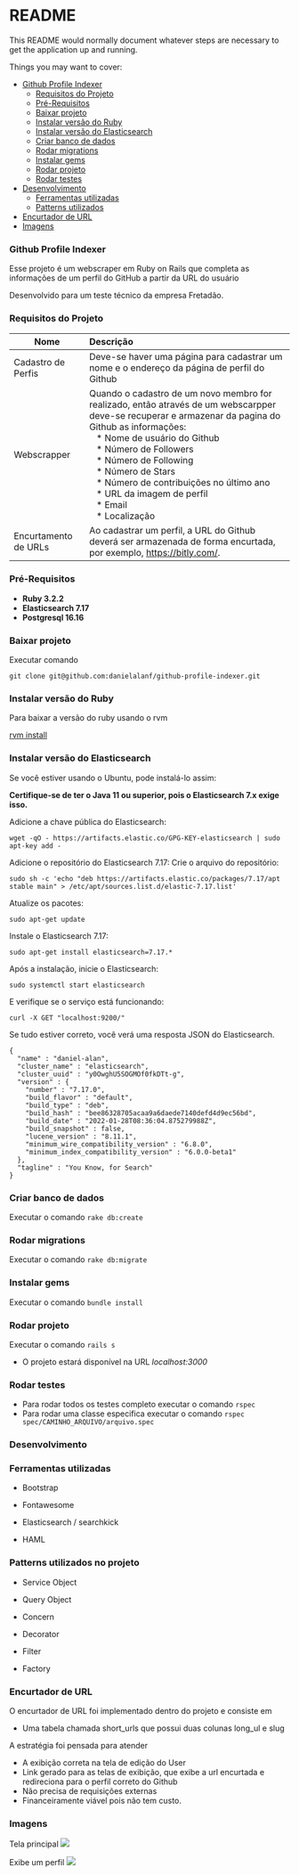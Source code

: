 # README

This README would normally document whatever steps are necessary to get the
application up and running.

Things you may want to cover:

- [Github Profile Indexer](#github-profile-indexer)
  - [Requisitos do Projeto](#requisitos-do-projeto)
  - [Pré-Requisitos](#pré-requisitos)
  - [Baixar projeto](#baixar-projeto)
  - [Instalar versão do Ruby](#instalar-versão-do-ruby)
  - [Instalar versão do Elasticsearch](#instalar-versão-do-elasticsearch)
  - [Criar banco de dados](#criar-banco-de-dados)
  - [Rodar migrations](#rodar-migrations)
  - [Instalar gems](#instalar-gems)
  - [Rodar projeto](#rodar-projeto)
  - [Rodar testes](#rodar-testes)
- [Desenvolvimento](#desenvolvimento)
  - [Ferramentas utilizadas](#ferramentas-utilizadas)
  - [Patterns utilizados](#patterns-utilizados)
- [Encurtador de URL](#encurtador-de-url)
- [Imagens](#imagens)

### Github Profile Indexer

Esse projeto é um webscraper em Ruby on Rails que completa as informações de um perfil do GitHub a partir da URL do usuário

Desenvolvido para um teste técnico da empresa Fretadão.

### Requisitos do Projeto


| Nome | Descrição |
|----------|:-------------|
| Cadastro de Perfis | Deve-se haver uma página para cadastrar um nome e o endereço da página de perfil do Github |
| Webscrapper| Quando o cadastro de um novo membro for realizado, então através de um webscarpper deve-se recuperar e armazenar da pagina do Github as informações: <br> &nbsp;&nbsp; * Nome de usuário do Github <br> &nbsp;&nbsp; * Número de Followers <br> &nbsp;&nbsp; * Número de Following <br> &nbsp;&nbsp; * Número de Stars <br> &nbsp;&nbsp; * Número de contribuições no último ano <br> &nbsp;&nbsp; * URL da imagem de perfil <br> &nbsp;&nbsp; * Email <br> &nbsp;&nbsp; * Localização |
|Encurtamento de URLs| Ao cadastrar um perfil, a URL do Github deverá ser armazenada de forma encurtada, por exemplo, https://bitly.com/. |

### Pré-Requisitos

* **Ruby 3.2.2**
* **Elasticsearch 7.17**
* **Postgresql 16.16**

### Baixar projeto

Executar comando

```git clone git@github.com:danielalanf/github-profile-indexer.git```

### Instalar versão do Ruby

Para baixar a versão do ruby usando o rvm

[rvm install](https://rvm.io/rvm/install)

### Instalar versão do Elasticsearch

Se você estiver usando o Ubuntu, pode instalá-lo assim:

**Certifique-se de ter o Java 11 ou superior, pois o Elasticsearch 7.x exige isso.**

Adicione a chave pública do Elasticsearch:

```
wget -qO - https://artifacts.elastic.co/GPG-KEY-elasticsearch | sudo apt-key add -
```

Adicione o repositório do Elasticsearch 7.17: Crie o arquivo do repositório:

```
sudo sh -c 'echo "deb https://artifacts.elastic.co/packages/7.17/apt stable main" > /etc/apt/sources.list.d/elastic-7.17.list'
```

Atualize os pacotes:

```
sudo apt-get update
```

Instale o Elasticsearch 7.17:

```
sudo apt-get install elasticsearch=7.17.*
```

Após a instalação, inicie o Elasticsearch:

```
sudo systemctl start elasticsearch
```

E verifique se o serviço está funcionando:

```
curl -X GET "localhost:9200/"
```

Se tudo estiver correto, você verá uma resposta JSON do Elasticsearch.

```
{
  "name" : "daniel-alan",
  "cluster_name" : "elasticsearch",
  "cluster_uuid" : "y0OwghU5SOGMOf0fkDTt-g",
  "version" : {
    "number" : "7.17.0",
    "build_flavor" : "default",
    "build_type" : "deb",
    "build_hash" : "bee86328705acaa9a6daede7140defd4d9ec56bd",
    "build_date" : "2022-01-28T08:36:04.875279988Z",
    "build_snapshot" : false,
    "lucene_version" : "8.11.1",
    "minimum_wire_compatibility_version" : "6.8.0",
    "minimum_index_compatibility_version" : "6.0.0-beta1"
  },
  "tagline" : "You Know, for Search"
}
```

### Criar banco de dados

Executar o comando ```rake db:create```

### Rodar migrations

Executar o comando ```rake db:migrate```

### Instalar gems

Executar o comando ```bundle install```

### Rodar projeto

Executar o comando ```rails s```

* O projeto estará disponível na URL *localhost:3000*

### Rodar testes

* Para rodar todos os testes completo executar o comando ```rspec```
* Para rodar uma classe especifica executar o comando ```rspec spec/CAMINHO_ARQUIVO/arquivo.spec```

### Desenvolvimento

### Ferramentas utilizadas

* Bootstrap

* Fontawesome

* Elasticsearch / searchkick

* HAML

### Patterns utilizados no projeto

* Service Object

* Query Object

* Concern

* Decorator

* Filter

* Factory

### Encurtador de URL

O encurtador de URL foi implementado dentro do projeto e consiste em

* Uma tabela chamada short_urls que possui duas colunas long_ul e slug

A estratégia foi pensada para atender

* A exibição correta na tela de edição do User
* Link gerado para as telas de exibição, que exibe a url encurtada e redireciona para o perfil correto do Github
* Não precisa de requisições externas
* Financeiramente viável pois não tem custo.

### Imagens

Tela principal
<img src="/public/telas/index.png">

Exibe um perfil
<img src="/public/telas/show.png">
